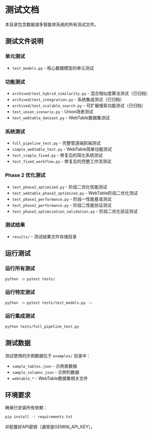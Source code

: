# 测试文档

本目录包含数据湖多智能体系统的所有测试文件。

## 测试文件说明

### 单元测试
- `test_models.py` - 核心数据模型的单元测试

### 功能测试
- `archived/test_hybrid_similarity.py` - 混合相似度算法测试（已归档）
- `archived/test_integration.py` - 系统集成测试（已归档）
- `archived/test_scalable_search.py` - 可扩展搜索功能测试（已归档）
- `test_union_scenario.py` - Union场景测试
- `test_webtable_dataset.py` - WebTable数据集测试

### 系统测试
- `full_pipeline_test.py` - 完整管道端到端测试
- `simple_webtable_test.py` - WebTable简单功能测试
- `test_simple_fixed.py` - 修复后的简化系统测试
- `test_fixed_workflow.py` - 修复后的完整工作流测试

### Phase 2 优化测试
- `test_phase2_optimized.py` - 阶段二优化性能测试
- `test_webtable_phase2_optimized.py` - WebTable阶段二优化测试
- `test_phase1_performance.py` - 阶段一性能基准测试
- `test_phase2_performance.py` - 阶段二性能验证测试
- `test_phase2_optimization_validation.py` - 阶段二优化验证测试

### 测试结果
- `results/` - 测试结果文件存储目录

## 运行测试

### 运行所有测试
```bash
python -m pytest tests/
```

### 运行特定测试
```bash
python -m pytest tests/test_models.py -v
```

### 运行集成测试
```bash
python tests/full_pipeline_test.py
```

## 测试数据

测试使用的示例数据位于 `examples/` 目录中：
- `sample_tables.json` - 示例表数据
- `sample_columns.json` - 示例列数据
- `webtable_*` - WebTable数据集相关文件

## 环境要求

确保已安装所有依赖：
```bash
pip install -r requirements.txt
```

并配置好API密钥（通常是GEMINI_API_KEY）。